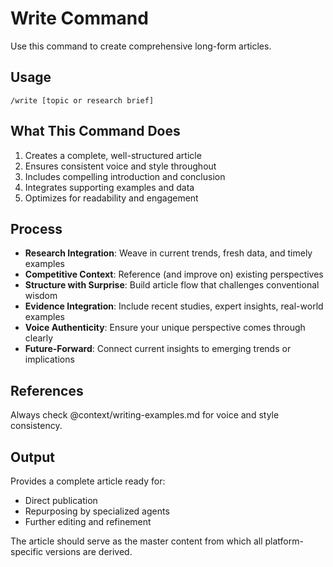 # Write Command

Use this command to create comprehensive long-form articles.

## Usage
`/write [topic or research brief]`

## What This Command Does
1. Creates a complete, well-structured article
2. Ensures consistent voice and style throughout
3. Includes compelling introduction and conclusion
4. Integrates supporting examples and data
5. Optimizes for readability and engagement

## Process
- **Research Integration**: Weave in current trends, fresh data, and timely examples
- **Competitive Context**: Reference (and improve on) existing perspectives
- **Structure with Surprise**: Build article flow that challenges conventional wisdom
- **Evidence Integration**: Include recent studies, expert insights, real-world examples
- **Voice Authenticity**: Ensure your unique perspective comes through clearly
- **Future-Forward**: Connect current insights to emerging trends or implications

## References
Always check @context/writing-examples.md for voice and style consistency.

## Output
Provides a complete article ready for:
- Direct publication
- Repurposing by specialized agents
- Further editing and refinement

The article should serve as the master content from which all platform-specific versions are derived.